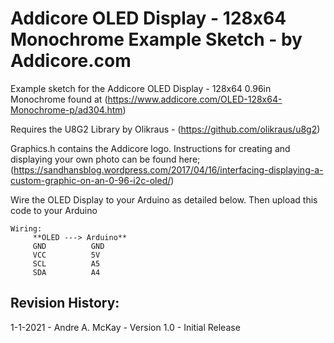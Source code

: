 # Addicore OLED Display - 128x64 Monochrome Example Sketch - by Addicore.com

Example sketch for the Addicore OLED Display - 128x64 0.96in Monochrome found
at (https://www.addicore.com/OLED-128x64-Monochrome-p/ad304.htm)

Requires the U8G2 Library by Olikraus - (https://github.com/olikraus/u8g2)

Graphics.h contains the Addicore logo.
Instructions for creating and displaying your own photo can be found here;
(https://sandhansblog.wordpress.com/2017/04/16/interfacing-displaying-a-custom-graphic-on-an-0-96-i2c-oled/)

Wire the OLED Display to your Arduino as detailed below. Then upload this code to your Arduino 

```
Wiring:
     **OLED ---> Arduino**
     GND          GND
     VCC          5V
     SCL          A5
     SDA          A4
```

## Revision History:
 
1-1-2021 - Andre A. McKay - Version 1.0 - Initial Release
